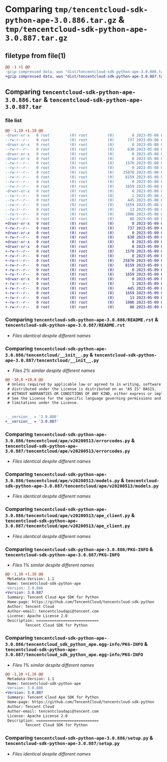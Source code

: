 # Comparing `tmp/tencentcloud-sdk-python-ape-3.0.886.tar.gz` & `tmp/tencentcloud-sdk-python-ape-3.0.887.tar.gz`

## filetype from file(1)

```diff
@@ -1 +1 @@
-gzip compressed data, was "dist/tencentcloud-sdk-python-ape-3.0.886.tar", last modified: Mon May  8 02:43:52 2023, max compression
+gzip compressed data, was "dist/tencentcloud-sdk-python-ape-3.0.887.tar", last modified: Tue May  9 02:21:00 2023, max compression
```

## Comparing `tencentcloud-sdk-python-ape-3.0.886.tar` & `tencentcloud-sdk-python-ape-3.0.887.tar`

### file list

```diff
@@ -1,19 +1,19 @@
-drwxr-xr-x   0 root         (0) root         (0)        0 2023-05-08 02:43:52.000000 tencentcloud-sdk-python-ape-3.0.886/
--rw-r--r--   0 root         (0) root         (0)      737 2023-05-08 02:43:52.000000 tencentcloud-sdk-python-ape-3.0.886/README.rst
-drwxr-xr-x   0 root         (0) root         (0)        0 2023-05-08 02:43:52.000000 tencentcloud-sdk-python-ape-3.0.886/tencentcloud/
--rw-r--r--   0 root         (0) root         (0)      630 2023-05-08 02:43:52.000000 tencentcloud-sdk-python-ape-3.0.886/tencentcloud/__init__.py
-drwxr-xr-x   0 root         (0) root         (0)        0 2023-05-08 02:43:52.000000 tencentcloud-sdk-python-ape-3.0.886/tencentcloud/ape/
-drwxr-xr-x   0 root         (0) root         (0)        0 2023-05-08 02:43:52.000000 tencentcloud-sdk-python-ape-3.0.886/tencentcloud/ape/v20200513/
--rw-r--r--   0 root         (0) root         (0)     1570 2023-05-08 02:43:52.000000 tencentcloud-sdk-python-ape-3.0.886/tencentcloud/ape/v20200513/errorcodes.py
--rw-r--r--   0 root         (0) root         (0)        0 2023-05-08 02:43:52.000000 tencentcloud-sdk-python-ape-3.0.886/tencentcloud/ape/v20200513/__init__.py
--rw-r--r--   0 root         (0) root         (0)    25870 2023-05-08 02:43:52.000000 tencentcloud-sdk-python-ape-3.0.886/tencentcloud/ape/v20200513/models.py
--rw-r--r--   0 root         (0) root         (0)     8159 2023-05-08 02:43:52.000000 tencentcloud-sdk-python-ape-3.0.886/tencentcloud/ape/v20200513/ape_client.py
--rw-r--r--   0 root         (0) root         (0)        0 2023-05-08 02:43:52.000000 tencentcloud-sdk-python-ape-3.0.886/tencentcloud/ape/__init__.py
--rw-r--r--   0 root         (0) root         (0)     1659 2023-05-08 02:43:52.000000 tencentcloud-sdk-python-ape-3.0.886/PKG-INFO
-drwxr-xr-x   0 root         (0) root         (0)        0 2023-05-08 02:43:52.000000 tencentcloud-sdk-python-ape-3.0.886/tencentcloud_sdk_python_ape.egg-info/
--rw-r--r--   0 root         (0) root         (0)        1 2023-05-08 02:43:52.000000 tencentcloud-sdk-python-ape-3.0.886/tencentcloud_sdk_python_ape.egg-info/dependency_links.txt
--rw-r--r--   0 root         (0) root         (0)      445 2023-05-08 02:43:52.000000 tencentcloud-sdk-python-ape-3.0.886/tencentcloud_sdk_python_ape.egg-info/SOURCES.txt
--rw-r--r--   0 root         (0) root         (0)     1659 2023-05-08 02:43:52.000000 tencentcloud-sdk-python-ape-3.0.886/tencentcloud_sdk_python_ape.egg-info/PKG-INFO
--rw-r--r--   0 root         (0) root         (0)       13 2023-05-08 02:43:52.000000 tencentcloud-sdk-python-ape-3.0.886/tencentcloud_sdk_python_ape.egg-info/top_level.txt
--rw-r--r--   0 root         (0) root         (0)     1006 2023-05-08 02:43:52.000000 tencentcloud-sdk-python-ape-3.0.886/setup.py
--rw-r--r--   0 root         (0) root         (0)       88 2023-05-08 02:43:52.000000 tencentcloud-sdk-python-ape-3.0.886/setup.cfg
+drwxr-xr-x   0 root         (0) root         (0)        0 2023-05-09 02:21:00.000000 tencentcloud-sdk-python-ape-3.0.887/
+-rw-r--r--   0 root         (0) root         (0)      737 2023-05-09 02:21:00.000000 tencentcloud-sdk-python-ape-3.0.887/README.rst
+drwxr-xr-x   0 root         (0) root         (0)        0 2023-05-09 02:21:00.000000 tencentcloud-sdk-python-ape-3.0.887/tencentcloud/
+-rw-r--r--   0 root         (0) root         (0)      630 2023-05-09 02:21:00.000000 tencentcloud-sdk-python-ape-3.0.887/tencentcloud/__init__.py
+drwxr-xr-x   0 root         (0) root         (0)        0 2023-05-09 02:21:00.000000 tencentcloud-sdk-python-ape-3.0.887/tencentcloud/ape/
+drwxr-xr-x   0 root         (0) root         (0)        0 2023-05-09 02:21:00.000000 tencentcloud-sdk-python-ape-3.0.887/tencentcloud/ape/v20200513/
+-rw-r--r--   0 root         (0) root         (0)     1570 2023-05-09 02:21:00.000000 tencentcloud-sdk-python-ape-3.0.887/tencentcloud/ape/v20200513/errorcodes.py
+-rw-r--r--   0 root         (0) root         (0)        0 2023-05-09 02:21:00.000000 tencentcloud-sdk-python-ape-3.0.887/tencentcloud/ape/v20200513/__init__.py
+-rw-r--r--   0 root         (0) root         (0)    25870 2023-05-09 02:21:00.000000 tencentcloud-sdk-python-ape-3.0.887/tencentcloud/ape/v20200513/models.py
+-rw-r--r--   0 root         (0) root         (0)     8159 2023-05-09 02:21:00.000000 tencentcloud-sdk-python-ape-3.0.887/tencentcloud/ape/v20200513/ape_client.py
+-rw-r--r--   0 root         (0) root         (0)        0 2023-05-09 02:21:00.000000 tencentcloud-sdk-python-ape-3.0.887/tencentcloud/ape/__init__.py
+-rw-r--r--   0 root         (0) root         (0)     1659 2023-05-09 02:21:00.000000 tencentcloud-sdk-python-ape-3.0.887/PKG-INFO
+drwxr-xr-x   0 root         (0) root         (0)        0 2023-05-09 02:21:00.000000 tencentcloud-sdk-python-ape-3.0.887/tencentcloud_sdk_python_ape.egg-info/
+-rw-r--r--   0 root         (0) root         (0)        1 2023-05-09 02:21:00.000000 tencentcloud-sdk-python-ape-3.0.887/tencentcloud_sdk_python_ape.egg-info/dependency_links.txt
+-rw-r--r--   0 root         (0) root         (0)      445 2023-05-09 02:21:00.000000 tencentcloud-sdk-python-ape-3.0.887/tencentcloud_sdk_python_ape.egg-info/SOURCES.txt
+-rw-r--r--   0 root         (0) root         (0)     1659 2023-05-09 02:21:00.000000 tencentcloud-sdk-python-ape-3.0.887/tencentcloud_sdk_python_ape.egg-info/PKG-INFO
+-rw-r--r--   0 root         (0) root         (0)       13 2023-05-09 02:21:00.000000 tencentcloud-sdk-python-ape-3.0.887/tencentcloud_sdk_python_ape.egg-info/top_level.txt
+-rw-r--r--   0 root         (0) root         (0)     1006 2023-05-09 02:21:00.000000 tencentcloud-sdk-python-ape-3.0.887/setup.py
+-rw-r--r--   0 root         (0) root         (0)       88 2023-05-09 02:21:00.000000 tencentcloud-sdk-python-ape-3.0.887/setup.cfg
```

### Comparing `tencentcloud-sdk-python-ape-3.0.886/README.rst` & `tencentcloud-sdk-python-ape-3.0.887/README.rst`

 * *Files identical despite different names*

### Comparing `tencentcloud-sdk-python-ape-3.0.886/tencentcloud/__init__.py` & `tencentcloud-sdk-python-ape-3.0.887/tencentcloud/__init__.py`

 * *Files 2% similar despite different names*

```diff
@@ -10,8 +10,8 @@
 # Unless required by applicable law or agreed to in writing, software
 # distributed under the License is distributed on an "AS IS" BASIS,
 # WITHOUT WARRANTIES OR CONDITIONS OF ANY KIND, either express or implied.
 # See the License for the specific language governing permissions and
 # limitations under the License.
 
 
-__version__ = '3.0.886'
+__version__ = '3.0.887'
```

### Comparing `tencentcloud-sdk-python-ape-3.0.886/tencentcloud/ape/v20200513/errorcodes.py` & `tencentcloud-sdk-python-ape-3.0.887/tencentcloud/ape/v20200513/errorcodes.py`

 * *Files identical despite different names*

### Comparing `tencentcloud-sdk-python-ape-3.0.886/tencentcloud/ape/v20200513/models.py` & `tencentcloud-sdk-python-ape-3.0.887/tencentcloud/ape/v20200513/models.py`

 * *Files identical despite different names*

### Comparing `tencentcloud-sdk-python-ape-3.0.886/tencentcloud/ape/v20200513/ape_client.py` & `tencentcloud-sdk-python-ape-3.0.887/tencentcloud/ape/v20200513/ape_client.py`

 * *Files identical despite different names*

### Comparing `tencentcloud-sdk-python-ape-3.0.886/PKG-INFO` & `tencentcloud-sdk-python-ape-3.0.887/PKG-INFO`

 * *Files 1% similar despite different names*

```diff
@@ -1,10 +1,10 @@
 Metadata-Version: 1.1
 Name: tencentcloud-sdk-python-ape
-Version: 3.0.886
+Version: 3.0.887
 Summary: Tencent Cloud Ape SDK for Python
 Home-page: https://github.com/TencentCloud/tencentcloud-sdk-python
 Author: Tencent Cloud
 Author-email: tencentcloudapi@tencent.com
 License: Apache License 2.0
 Description: ============================
         Tencent Cloud SDK for Python
```

### Comparing `tencentcloud-sdk-python-ape-3.0.886/tencentcloud_sdk_python_ape.egg-info/PKG-INFO` & `tencentcloud-sdk-python-ape-3.0.887/tencentcloud_sdk_python_ape.egg-info/PKG-INFO`

 * *Files 1% similar despite different names*

```diff
@@ -1,10 +1,10 @@
 Metadata-Version: 1.1
 Name: tencentcloud-sdk-python-ape
-Version: 3.0.886
+Version: 3.0.887
 Summary: Tencent Cloud Ape SDK for Python
 Home-page: https://github.com/TencentCloud/tencentcloud-sdk-python
 Author: Tencent Cloud
 Author-email: tencentcloudapi@tencent.com
 License: Apache License 2.0
 Description: ============================
         Tencent Cloud SDK for Python
```

### Comparing `tencentcloud-sdk-python-ape-3.0.886/setup.py` & `tencentcloud-sdk-python-ape-3.0.887/setup.py`

 * *Files identical despite different names*

